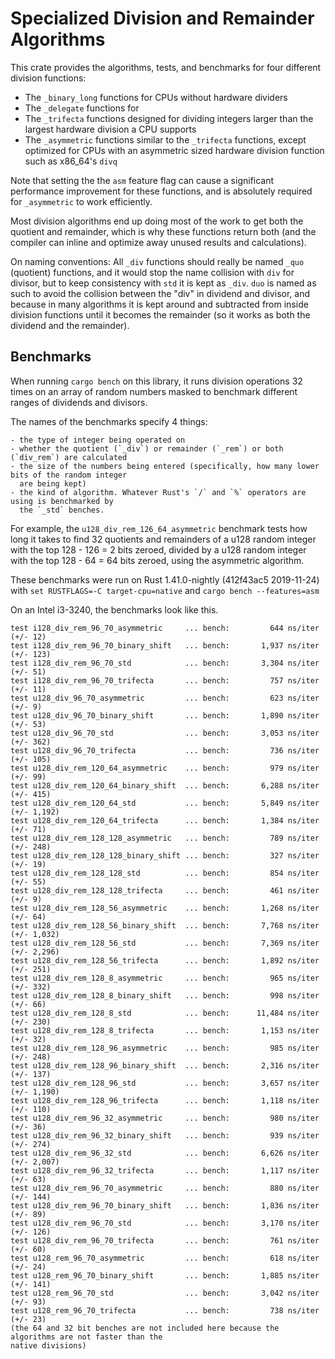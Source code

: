 # Specialized Division and Remainder Algorithms

This crate provides the algorithms, tests, and benchmarks for four different division functions:

- The `_binary_long` functions for CPUs without hardware dividers
- The `_delegate` functions for 
- The `_trifecta` functions designed for dividing integers larger than the largest hardware division
  a CPU supports
- The `_asymmetric` functions similar to the `_trifecta` functions, except optimized for CPUs with
  an asymmetric sized hardware division function such as x86_64's `divq`

Note that setting the the `asm` feature flag can cause a significant performance improvement for
these functions, and is absolutely required for `_asymmetric` to work efficiently.

Most division algorithms end up doing most of the work to get both the quotient and remainder, which
is why these functions return both (and the compiler can inline and optimize away unused results and
calculations).

On naming conventions:
All `_div` functions should really be named `_quo` (quotient) functions, and it would stop the name
collision with `div` for divisor, but to keep consistency with `std` it is kept as `_div`.
`duo` is named as such to avoid the collision between the "div" in dividend and divisor, and because
in many algorithms it is kept around and subtracted from inside division functions until it becomes
the remainder (so it works as both the dividend and the remainder).

## Benchmarks

When running `cargo bench` on this library, it runs division operations 32 times on an array of
random numbers masked to benchmark different ranges of dividends and divisors.

The names of the benchmarks specify 4 things:

    - the type of integer being operated on
    - whether the quotient (`_div`) or remainder (`_rem`) or both (`div_rem`) are calculated
    - the size of the numbers being entered (specifically, how many lower bits of the random integer
      are being kept)
    - the kind of algorithm. Whatever Rust's `/` and `%` operators are using is benchmarked by
      the `_std` benches.

For example, the `u128_div_rem_126_64_asymmetric` benchmark tests how long it takes to find 32
quotients and remainders of a u128 random integer with the top 128 - 126 = 2 bits zeroed, divided
by a u128 random integer with the top 128 - 64 = 64 bits zeroed, using the asymmetric algorithm.

These benchmarks were run on Rust 1.41.0-nightly (412f43ac5 2019-11-24) with
`set RUSTFLAGS=-C target-cpu=native` and `cargo bench --features=asm`

On an Intel i3-3240, the benchmarks look like this.

```
test i128_div_rem_96_70_asymmetric     ... bench:         644 ns/iter (+/- 12)
test i128_div_rem_96_70_binary_shift   ... bench:       1,937 ns/iter (+/- 123)
test i128_div_rem_96_70_std            ... bench:       3,304 ns/iter (+/- 51)
test i128_div_rem_96_70_trifecta       ... bench:         757 ns/iter (+/- 11)
test u128_div_96_70_asymmetric         ... bench:         623 ns/iter (+/- 9)
test u128_div_96_70_binary_shift       ... bench:       1,890 ns/iter (+/- 53)
test u128_div_96_70_std                ... bench:       3,053 ns/iter (+/- 362)
test u128_div_96_70_trifecta           ... bench:         736 ns/iter (+/- 105)
test u128_div_rem_120_64_asymmetric    ... bench:         979 ns/iter (+/- 99)
test u128_div_rem_120_64_binary_shift  ... bench:       6,288 ns/iter (+/- 415)
test u128_div_rem_120_64_std           ... bench:       5,849 ns/iter (+/- 1,192)
test u128_div_rem_120_64_trifecta      ... bench:       1,384 ns/iter (+/- 71)
test u128_div_rem_128_128_asymmetric   ... bench:         789 ns/iter (+/- 248)
test u128_div_rem_128_128_binary_shift ... bench:         327 ns/iter (+/- 19)
test u128_div_rem_128_128_std          ... bench:         854 ns/iter (+/- 55)
test u128_div_rem_128_128_trifecta     ... bench:         461 ns/iter (+/- 9)
test u128_div_rem_128_56_asymmetric    ... bench:       1,268 ns/iter (+/- 64)
test u128_div_rem_128_56_binary_shift  ... bench:       7,768 ns/iter (+/- 1,032)
test u128_div_rem_128_56_std           ... bench:       7,369 ns/iter (+/- 2,296)
test u128_div_rem_128_56_trifecta      ... bench:       1,892 ns/iter (+/- 251)
test u128_div_rem_128_8_asymmetric     ... bench:         965 ns/iter (+/- 332)
test u128_div_rem_128_8_binary_shift   ... bench:         998 ns/iter (+/- 66)
test u128_div_rem_128_8_std            ... bench:      11,484 ns/iter (+/- 230)
test u128_div_rem_128_8_trifecta       ... bench:       1,153 ns/iter (+/- 32)
test u128_div_rem_128_96_asymmetric    ... bench:         985 ns/iter (+/- 248)
test u128_div_rem_128_96_binary_shift  ... bench:       2,316 ns/iter (+/- 137)
test u128_div_rem_128_96_std           ... bench:       3,657 ns/iter (+/- 1,190)
test u128_div_rem_128_96_trifecta      ... bench:       1,118 ns/iter (+/- 110)
test u128_div_rem_96_32_asymmetric     ... bench:         980 ns/iter (+/- 36)
test u128_div_rem_96_32_binary_shift   ... bench:         939 ns/iter (+/- 274)
test u128_div_rem_96_32_std            ... bench:       6,626 ns/iter (+/- 2,007)
test u128_div_rem_96_32_trifecta       ... bench:       1,117 ns/iter (+/- 63)
test u128_div_rem_96_70_asymmetric     ... bench:         880 ns/iter (+/- 144)
test u128_div_rem_96_70_binary_shift   ... bench:       1,836 ns/iter (+/- 89)
test u128_div_rem_96_70_std            ... bench:       3,170 ns/iter (+/- 126)
test u128_div_rem_96_70_trifecta       ... bench:         761 ns/iter (+/- 60)
test u128_rem_96_70_asymmetric         ... bench:         618 ns/iter (+/- 24)
test u128_rem_96_70_binary_shift       ... bench:       1,885 ns/iter (+/- 141)
test u128_rem_96_70_std                ... bench:       3,042 ns/iter (+/- 93)
test u128_rem_96_70_trifecta           ... bench:         738 ns/iter (+/- 23)
(the 64 and 32 bit benches are not included here because the algorithms are not faster than the
native divisions)
```
